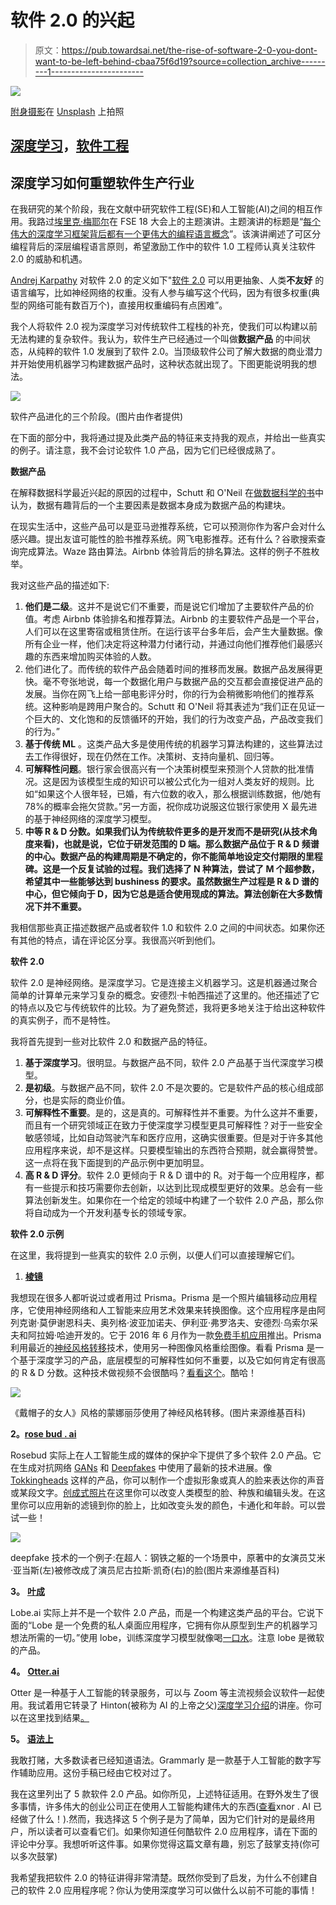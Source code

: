 # 软件 2.0 的兴起

> 原文：<https://pub.towardsai.net/the-rise-of-software-2-0-you-dont-want-to-be-left-behind-cbaa75f6d19?source=collection_archive---------1----------------------->

![](img/763daa7627cd50cec4db3720cd7d325b.png)

[附身摄影](https://unsplash.com/@possessedphotography?utm_source=unsplash&amp;utm_medium=referral&amp;utm_content=creditCopyText)在 [Unsplash](https://unsplash.com/collections/9496083/future-tech-%26-society?utm_source=unsplash&amp;utm_medium=referral&amp;utm_content=creditCopyText) 上拍照

## [深度学习](https://towardsai.net/p/category/machine-learning/deep-learning)，[软件工程](https://towardsai.net/p/category/software-engineering)

## 深度学习如何重塑软件生产行业

在我研究的某个阶段，我在文献中研究软件工程(SE)和人工智能(AI)之间的相互作用。我路过[埃里克·梅耶尔](https://www.linkedin.com/in/erikmeijer1/)在 FSE 18 大会上的主题演讲。主题演讲的标题是“[每个伟大的深度学习框架背后都有一个更伟大的编程语言概念](https://dl.acm.org/doi/abs/10.1145/3236024.3280855)”。该演讲阐述了可区分编程背后的深层编程语言原则，希望激励工作中的软件 1.0 工程师认真关注软件 2.0 的威胁和机遇。

[Andrej Karpathy](https://medium.com/@karpathy) 对软件 2.0 的定义如下"[软件 2.0](https://medium.com/@karpathy/software-2-0-a64152b37c35) 可以用更抽象、人类**不友好** 的语言编写，比如神经网络的权重。没有人参与编写这个代码，因为有很多权重(典型的网络可能有数百万个)，直接用权重编码有点困难”。

我个人将软件 2.0 视为深度学习对传统软件工程栈的补充，使我们可以构建以前无法构建的复杂软件。我认为，软件生产已经通过一个叫做**数据产品** 的中间状态，从纯粹的软件 1.0 发展到了软件 2.0。当顶级软件公司了解大数据的商业潜力并开始使用机器学习构建数据产品时，这种状态就出现了。下图更能说明我的想法。

![](img/17100f202d72fe4ec6cdb6d19a0e81d7.png)

软件产品进化的三个阶段。(图片由作者提供)

在下面的部分中，我将通过提及此类产品的特征来支持我的观点，并给出一些真实的例子。请注意，我不会讨论软件 1.0 产品，因为它们已经很成熟了。

**数据产品**

在解释数据科学最近兴起的原因的过程中，Schutt 和 O'Neil 在[做数据科学的书](https://www.oreilly.com/library/view/doing-data-science/9781449363871/)中认为，数据有趣背后的一个主要因素是数据本身成为数据产品的构建块。

在现实生活中，这些产品可以是亚马逊推荐系统，它可以预测你作为客户会对什么感兴趣。提出友谊可能性的脸书推荐系统。网飞电影推荐。还有什么？谷歌搜索查询完成算法。Waze 路由算法。Airbnb 体验背后的排名算法。这样的例子不胜枚举。

我对这些产品的描述如下:

1.  **他们是二级**。这并不是说它们不重要，而是说它们增加了主要软件产品的价值。考虑 Airbnb 体验排名和推荐算法。Airbnb 的主要软件产品是一个平台，人们可以在这里寄宿或租赁住所。在运行该平台多年后，会产生大量数据。像所有企业一样，他们决定将这种潜力付诸行动，并通过向他们推荐他们最感兴趣的东西来增加购买体验的人数。
2.  他们进化了。而传统的软件产品会随着时间的推移而发展。数据产品发展得更快。毫不夸张地说，每一个数据化用户与数据产品的交互都会直接促进产品的发展。当你在网飞上给一部电影评分时，你的行为会稍微影响他们的推荐系统。这种影响是跨用户聚合的。Schutt 和 O'Neil 将其表述为“我们正在见证一个巨大的、文化饱和的反馈循环的开始，我们的行为改变产品，产品改变我们的行为。”
3.  **基于传统 ML** 。这类产品大多是使用传统的机器学习算法构建的，这些算法过去工作得很好，现在仍然在工作。决策树、支持向量机、回归等。
4.  **可解释性问题**。银行家会很高兴有一个决策树模型来预测个人贷款的批准情况。这是因为该模型生成的知识可以被公式化为一组对人类友好的规则。比如“如果这个人很年轻，已婚，有六位数的收入，那么根据训练数据，他/她有 78%的概率会拖欠贷款。”另一方面，祝你成功说服这位银行家使用 X 最先进的基于神经网络的深度学习模型。
5.  **中等 R & D 分数。如果我们认为传统软件更多的是开发而不是研究(从技术角度来看)，也就是说，它位于研发范围的 D 端。那么数据产品位于 R & D 频谱的中心。数据产品的构建周期是不确定的，你不能简单地设定交付期限的里程碑。这是一个反复试验的过程。我们选择了 N 种算法，尝试了 M 个超参数，希望其中一些能够达到 bushiness 的要求。虽然数据生产过程是 R & D 谱的中心，但它倾向于 D，因为它总是适合使用现成的算法。算法创新在大多数情况下并不重要。**

我相信那些真正描述数据产品或者软件 1.0 和软件 2.0 之间的中间状态。如果你还有其他的特点，请在评论区分享。我很高兴听到他们。

**软件 2.0**

软件 2.0 是神经网络。是深度学习。它是连接主义机器学习。这是机器通过聚合简单的计算单元来学习复杂的概念。安德烈·卡帕西描述了这里的。他还描述了它的特点以及它与传统软件的比较。为了避免赘述，我将更多地关注于给出这种软件的真实例子，而不是特性。

我将首先提到一些对比软件 2.0 和数据产品的特征。

1.  **基于深度学习**。很明显。与数据产品不同，软件 2.0 产品基于当代深度学习模型。
2.  **是初级**。与数据产品不同，软件 2.0 不是次要的。它是软件产品的核心组成部分，也是实际的商业价值。
3.  **可解释性不重要**。是的，这是真的。可解释性并不重要。为什么这并不重要，而且有一个研究领域正在致力于使深度学习模型更具可解释性？对于一些安全敏感领域，比如自动驾驶汽车和医疗应用，这确实很重要。但是对于许多其他应用程序来说，却不是这样。只要模型输出的东西符合预期，就会赢得赞誉。这一点将在我下面提到的产品示例中更加明显。
4.  **高 R & D 评分**。软件 2.0 更倾向于 R & D 谱中的 R。对于每一个应用程序，都有一些提示和技巧需要你去创新，以达到比现成模型更好的效果。总会有一些算法创新发生。如果你在一个给定的领域中构建了一个软件 2.0 产品，那么你将自动成为一个开发利基专长的领域专家。

**软件 2.0 示例**

在这里，我将提到一些真实的软件 2.0 示例，以便人们可以直接理解它们。

1.  [**棱镜**](https://prisma-ai.com/)

我想现在很多人都听说过或者用过 Prisma。Prisma 是一个照片编辑移动应用程序，它使用神经网络和人工智能来应用艺术效果来转换图像。这个应用程序是由阿列克谢·莫伊谢恩科夫、奥列格·波亚加诺夫、伊利亚·弗罗洛夫、安德烈·乌索尔采夫和阿拉姆·哈迪开发的。它于 2016 年 6 月作为一款[免费手机应用](https://en.wikipedia.org/wiki/Prisma_(app))推出。Prisma 利用最近的[神经风格转移](https://en.wikipedia.org/wiki/Neural_Style_Transfer)技术，使用另一种图像风格重绘图像。看看 Prisma 是一个基于深度学习的产品，底层模型的可解释性如何不重要，以及它如何肯定有很高的 R & D 分数。这种技术做视频不会很酷吗？[看看这个](https://www.youtube.com/watch?v=Uxax5EKg0zA)。酷哈！

![](img/c032948af91018e100cff94ecb2c6636.png)

《戴帽子的女人》风格的蒙娜丽莎使用了神经风格转移。(图片来源维基百科)

**2。**[**rose bud . ai**](https://www.rosebud.ai/)

Rosebud 实际上在人工智能生成的媒体的保护伞下提供了多个软件 2.0 产品。它在生成对抗网络 [GANs](https://en.wikipedia.org/wiki/Generative_adversarial_network) 和 [Deepfakes](https://en.wikipedia.org/wiki/Deepfake) 中使用了最新的技术进展。像 [Tokkingheads](https://tokkingheads.com/) 这样的产品，你可以制作一个虚拟形象或真人的脸来表达你的声音或某段文字。[创成式照片](https://app.generative.photos/)在这里你可以改变人类模型的脸、种族和编辑头发。在这里你可以应用新的滤镜到你的脸上，比如改变头发的颜色，卡通化和年龄。可以尝试一些！

![](img/020b88eac6bb547cc717700277fb74ab.png)

deepfake 技术的一个例子:在超人：钢铁之躯的一个场景中，原著中的女演员艾米·亚当斯(左)被修改成了演员尼古拉斯·凯奇(右)的脸(图片来源维基百科)

**3。** [**叶成**](https://lobe.ai/)

Lobe.ai 实际上并不是一个软件 2.0 产品，而是一个构建这类产品的平台。它说下面的“Lobe 是一个免费的私人桌面应用程序，它拥有你从原型到生产的机器学习想法所需的一切。”使用 lobe，训练深度学习模型就像喝[一口水](https://youtu.be/Mdcw3Sb98DA)。注意 lobe 是微软的产品。

**4。** [**Otter.ai**](https://otter.ai)

Otter 是一种基于人工智能的转录服务，可以与 Zoom 等主流视频会议软件一起使用。我试着用它转录了 Hinton(被称为 AI 的上帝之父)[深度学习介绍](https://www.youtube.com/watch?v=GJdWESd543Y)的讲座。你可以在这里找到结果[。](https://otter.ai/u/NWloZiFOHD1YdjOvsvvqzZzKZJY)

**5。** [**语法上**](https://app.grammarly.com/)

我敢打赌，大多数读者已经知道语法。Grammarly 是一款基于人工智能的数字写作辅助应用。这份手稿已经由它校对过了。

我在这里列出了 5 款软件 2.0 产品。如你所见，上述特征适用。在野外发生了很多事情，许多伟大的创业公司正在使用人工智能构建伟大的东西([查看](https://www.businesswire.com/news/home/20190213005463/en/Xnor.ai-Unveils-First-Battery-free-Solar-AI-Technology-Enabling-a-New-Wave-of-Edge-AI-Computing)xnor . AI 已经做了什么！).然而，我选择这 5 个例子是为了简单，因为它们针对的是最终用户，所以读者可以查看它们。如果你知道任何酷软件 2.0 应用程序，请在下面的评论中分享。我想听听这件事。如果你觉得这篇文章有趣，别忘了鼓掌支持(你可以多次鼓掌)

我希望我把软件 2.0 的特征讲得非常清楚。既然你受到了启发，为什么不创建自己的软件 2.0 应用程序呢？你认为使用深度学习可以做什么以前不可能的事情！